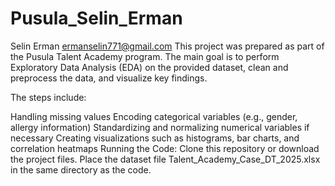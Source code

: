 # Pusula_Selin_Erman
Selin Erman ermanselin771@gmail.com
This project was prepared as part of the Pusula Talent Academy program.
The main goal is to perform Exploratory Data Analysis (EDA) on the provided dataset, clean and preprocess the data, and visualize key findings.

The steps include:

Handling missing values
Encoding categorical variables (e.g., gender, allergy information)
Standardizing and normalizing numerical variables if necessary
Creating visualizations such as histograms, bar charts, and correlation heatmaps
Running the Code:
Clone this repository or download the project files.
Place the dataset file Talent_Academy_Case_DT_2025.xlsx in the same directory as the code.



